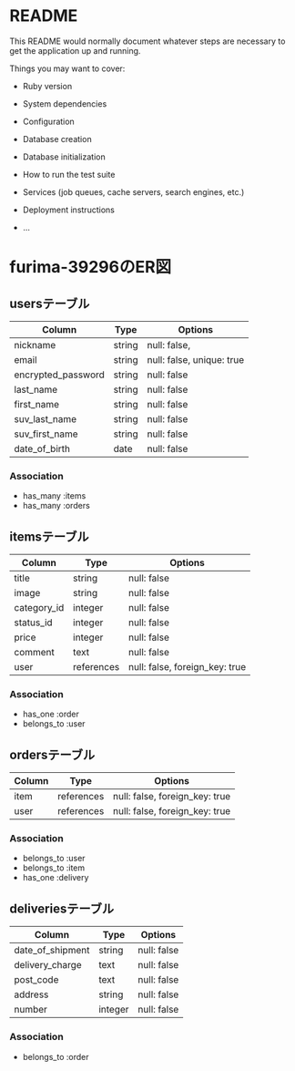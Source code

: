 # README

This README would normally document whatever steps are necessary to get the
application up and running.

Things you may want to cover:

* Ruby version

* System dependencies

* Configuration

* Database creation

* Database initialization

* How to run the test suite

* Services (job queues, cache servers, search engines, etc.)

* Deployment instructions

* ...



# furima-39296のER図

## usersテーブル

|  Column            |  Type      |  Options                       |
| ------------------ | ---------- | ------------------------------ |
| nickname           | string     | null: false,                   |
| email              | string     | null: false, unique: true      |
| encrypted_password | string     | null: false                    |
| last_name          | string     | null: false                    |
| first_name         | string     | null: false                    |
| suv_last_name      | string     | null: false                    |
| suv_first_name     | string     | null: false                    |
| date_of_birth      | date       | null: false                    |


### Association

- has_many :items
- has_many :orders


## itemsテーブル

|  Column            |  Type      |  Options                       |
| ------------------ | ---------- | ------------------------------ |
| title              | string     | null: false                    |
| image              | string     | null: false                    |
| category_id        | integer    | null: false                    |
| status_id          | integer    | null: false                    |
| price              | integer    | null: false                    |
| comment            | text       | null: false                    |
| user               | references | null: false, foreign_key: true |

### Association

- has_one :order
- belongs_to :user



## ordersテーブル

|  Column            |  Type      |  Options                       |
| ------------------ | ---------- | ------------------------------ |
| item               | references | null: false, foreign_key: true |
| user               | references | null: false, foreign_key: true |

### Association

- belongs_to :user
- belongs_to :item
- has_one :delivery


## deliveriesテーブル

|  Column            |  Type      |  Options                       |
| ------------------ | ---------- | ------------------------------ |
| date_of_shipment   | string     | null: false                    |
| delivery_charge    | text       | null: false                    |
| post_code          | text       | null: false                    |
| address            | string     | null: false                    |
| number             | integer    | null: false                    |

### Association

- belongs_to :order